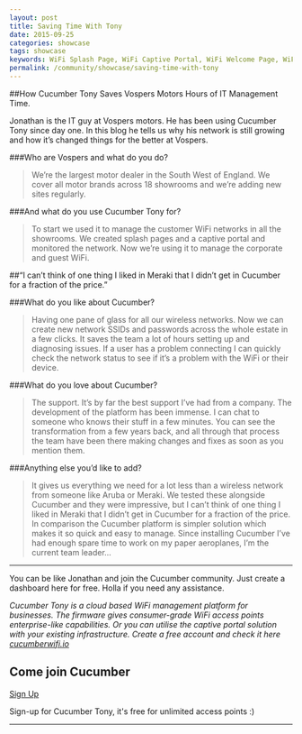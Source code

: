 ```yaml
---
layout: post
title: Saving Time With Tony
date: 2015-09-25
categories: showcase
tags: showcase
keywords: WiFi Splash Page, WiFi Captive Portal, WiFi Welcome Page, WiFi Splash page html5, WiFi splash page example, wifi splash page template
permalink: /community/showcase/saving-time-with-tony
---
```


##How Cucumber Tony Saves Vospers Motors Hours of IT Management Time.

Jonathan is the IT guy at Vospers motors. He has been using Cucumber Tony since day one. In this blog he tells us why his network is still growing and how it’s changed things for the better at Vospers.

###Who are Vospers and what do you do?

>We’re the largest motor dealer in the South West of England. We cover all motor brands across 18 showrooms and we’re adding new sites regularly.

###And what do you use Cucumber Tony for?

>To start we used it to manage the customer WiFi networks in all the showrooms. We created splash pages and a captive portal and monitored the network. Now we’re using it to manage the corporate and guest WiFi.

##“I can’t think of one thing I liked in Meraki that I didn’t get in Cucumber for a fraction of the price.”

###What do you like about Cucumber?

>Having one pane of glass for all our wireless networks. Now we can create new network SSIDs and passwords across the whole estate in a few clicks. It saves the team a lot of hours setting up and diagnosing issues. If a user has a problem connecting I can quickly check the network status to see if it’s a problem with the WiFi or their device.

###What do you love about Cucumber?

>The support. It’s by far the best support I’ve had from a company. The development of the platform has been immense. I can chat to someone who knows their stuff in a few minutes. You can see the transformation from a few years back, and all through that process the team have been there making changes and fixes as soon as you mention them.

###Anything else you’d like to add?

>It gives us everything we need for a lot less than a wireless network from someone like Aruba or Meraki. We tested these alongside Cucumber and they were impressive, but I can’t think of one thing I liked in Meraki that I didn’t get in Cucumber for a fraction of the price. In comparison the Cucumber platform is simpler solution which makes it so quick and easy to manage. Since installing Cucumber I’ve had enough spare time to work on my paper aeroplanes, I’m the current team leader…

<hr>

You can be like Jonathan and join the Cucumber community. Just create a dashboard here for free. Holla if you need any assistance.

*Cucumber Tony is a cloud based WiFi management platform for businesses. The firmware gives consumer-grade WiFi access points enterprise-like capabilities. Or you can utilise the captive portal solution with your existing infrastructure. Create a free account and check it here <a href="https://cucumberwifi.io">cucumberwifi.io</a>*


<div class="text-center">

<h2>Come join Cucumber</h2>

<a href="https://my.ctapp.io/#/create" class="button success dst">Sign Up</a><br>

<p>Sign-up for Cucumber Tony, it's free for unlimited access points :)</p>

<hr>

</div>

